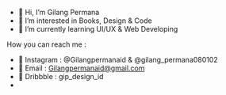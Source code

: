- 👋 Hi, I’m Gilang Permana
- 👀 I’m interested in Books, Design & Code
- 🌱 I’m currently learning UI/UX & Web Developing

How you can reach me :
- 📸 Instagram : @Gilangpermanaid & @gilang_permana080102 
- 📮 Email : Gilangpermanaid@gmail.com
- 🏀 Dribbble : gip_design_id
- 


